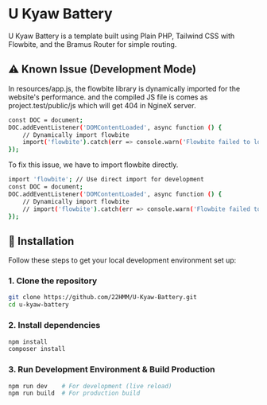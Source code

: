 # U Kyaw Battery

U Kyaw Battery is a template built using Plain PHP, Tailwind CSS with Flowbite, and the Bramus Router for simple routing.

## ⚠️ Known Issue (Development Mode)

In resources/app.js, the flowbite library is dynamically imported for the website's performance. and the compiled JS file is comes as
project.test/public/js which will get 404 in NgineX server.

```bash
const DOC = document;
DOC.addEventListener('DOMContentLoaded', async function () {
    // Dynamically import flowbite
    import('flowbite').catch(err => console.warn('Flowbite failed to load:', err));
});
```

To fix this issue, we have to import flowbite directly.

```bash
import 'flowbite'; // Use direct import for development
const DOC = document;
DOC.addEventListener('DOMContentLoaded', async function () {
    // Dynamically import flowbite
    // import('flowbite').catch(err => console.warn('Flowbite failed to load:', err));
});
```

## 🚀 Installation

Follow these steps to get your local development environment set up:

### 1. Clone the repository

```bash
git clone https://github.com/22HMM/U-Kyaw-Battery.git
cd u-kyaw-battery
```

### 2. Install dependencies

```bash
npm install
composer install
```

### 3. Run Development Environment & Build Production

```bash
npm run dev    # For development (live reload)
npm run build  # For production build
```
